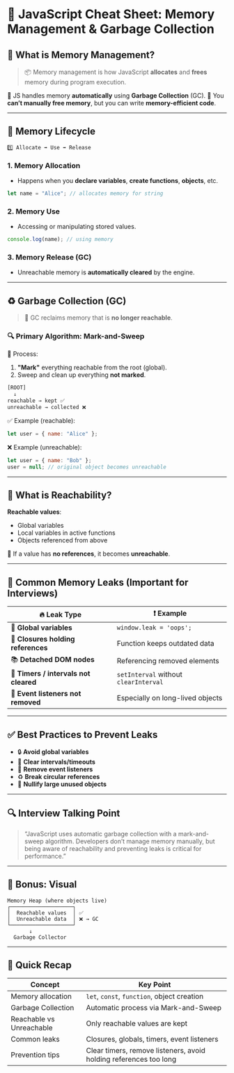 # 📘 JavaScript Cheat Sheet: Memory Management & Garbage Collection

## 🧠 What is Memory Management?

> 📦 Memory management is how JavaScript **allocates** and **frees** memory during program execution.

🔹 JS handles memory **automatically** using **Garbage Collection** (GC).
🔹 You **can’t manually free memory**, but you can write **memory-efficient code**.

---

## 🔄 Memory Lifecycle

```txt
1️⃣ Allocate ➡️ Use ➡️ Release
```

### 1. **Memory Allocation**

* Happens when you **declare variables**, **create functions**, **objects**, etc.

```js
let name = "Alice"; // allocates memory for string
```

### 2. **Memory Use**

* Accessing or manipulating stored values.

```js
console.log(name); // using memory
```

### 3. **Memory Release (GC)**

* Unreachable memory is **automatically cleared** by the engine.

---

## ♻️ Garbage Collection (GC)

> 🚮 GC reclaims memory that is **no longer reachable**.

### 🔍 Primary Algorithm: **Mark-and-Sweep**

🧹 Process:

1. **"Mark"** everything reachable from the root (global).
2. Sweep and clean up everything **not marked**.

```txt
[ROOT]
  ↓
reachable → kept ✅  
unreachable → collected ❌
```

✅ Example (reachable):

```js
let user = { name: "Alice" };
```

❌ Example (unreachable):

```js
let user = { name: "Bob" };
user = null; // original object becomes unreachable
```

---

## 🧾 What is Reachability?

**Reachable values**:

* Global variables
* Local variables in active functions
* Objects referenced from above

🧠 If a value has **no references**, it becomes **unreachable**.

---

## 🧯 Common Memory Leaks (Important for Interviews)

| 🔥 Leak Type                          | ❗ Example                             |
| ------------------------------------- | ------------------------------------- |
| 🔁 **Global variables**               | `window.leak = 'oops';`               |
| 📌 **Closures holding references**    | Function keeps outdated data          |
| 📚 **Detached DOM nodes**             | Referencing removed elements          |
| 🧭 **Timers / intervals not cleared** | `setInterval` without `clearInterval` |
| 🔂 **Event listeners not removed**    | Especially on long-lived objects      |

---

## ✅ Best Practices to Prevent Leaks

* 🔒 **Avoid global variables**
* 🧹 **Clear intervals/timeouts**
* 🚫 **Remove event listeners**
* ♻️ **Break circular references**
* 🧼 **Nullify large unused objects**

---

## 🔍 Interview Talking Point

> “JavaScript uses automatic garbage collection with a mark-and-sweep algorithm. Developers don’t manage memory manually, but being aware of reachability and preventing leaks is critical for performance.”

---

## 📌 Bonus: Visual

```
Memory Heap (where objects live)
┌────────────────────┐
│  Reachable values  │ ✅
│  Unreachable data  │ ❌ → GC
└────────────────────┘
       ↓
  Garbage Collector
```

---

## 🎯 Quick Recap

| Concept                  | Key Point                                                         |
| ------------------------ | ----------------------------------------------------------------- |
| Memory allocation        | `let`, `const`, `function`, object creation                       |
| Garbage Collection       | Automatic process via Mark-and-Sweep                              |
| Reachable vs Unreachable | Only reachable values are kept                                    |
| Common leaks             | Closures, globals, timers, event listeners                        |
| Prevention tips          | Clear timers, remove listeners, avoid holding references too long |